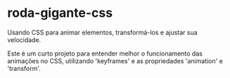 # roda-gigante-css

Usando CSS para animar elementos, transformá-los e ajustar sua velocidade.

Este é um curto projeto para entender melhor o funcionamento das animações no CSS, utilizando 'keyframes' e as propriedades 'animation' e 'transform'.
